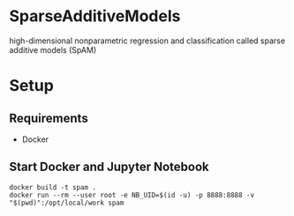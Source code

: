 # SparseAdditiveModels
high-dimensional nonparametric regression and classification called sparse additive models (SpAM)

# Setup

## Requirements

- Docker

## Start Docker and Jupyter Notebook

    docker build -t spam .
    docker run --rm --user root -e NB_UID=$(id -u) -p 8888:8888 -v "$(pwd)":/opt/local/work spam